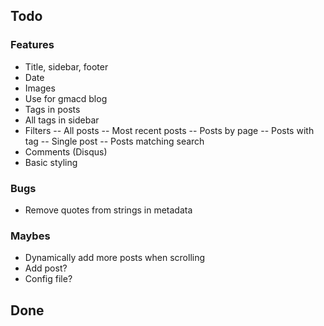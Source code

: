 ## Todo

### Features

 - Title, sidebar, footer
 - Date
 - Images
 - Use for gmacd blog
 - Tags in posts
 - All tags in sidebar
 - Filters
 -- All posts
 -- Most recent posts
 -- Posts by page
 -- Posts with tag
 -- Single post
 -- Posts matching search
 - Comments (Disqus)
 - Basic styling

### Bugs

 - Remove quotes from strings in metadata

### Maybes

 - Dynamically add more posts when scrolling
 - Add post?
 - Config file?

## Done

